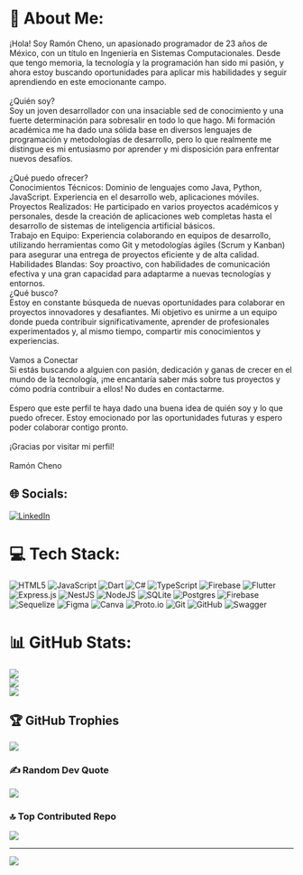 # 💫 About Me:
¡Hola! Soy Ramón Cheno, un apasionado programador de 23 años de México, con un título en Ingeniería en Sistemas Computacionales. Desde que tengo memoria, la tecnología y la programación han sido mi pasión, y ahora estoy buscando oportunidades para aplicar mis habilidades y seguir aprendiendo en este emocionante campo.<br><br>¿Quién soy?<br>Soy un joven desarrollador con una insaciable sed de conocimiento y una fuerte determinación para sobresalir en todo lo que hago. Mi formación académica me ha dado una sólida base en diversos lenguajes de programación y metodologías de desarrollo, pero lo que realmente me distingue es mi entusiasmo por aprender y mi disposición para enfrentar nuevos desafíos.<br><br>¿Qué puedo ofrecer?<br>Conocimientos Técnicos: Dominio de lenguajes como Java, Python, JavaScript. Experiencia en el desarrollo web, aplicaciones móviles.<br>Proyectos Realizados: He participado en varios proyectos académicos y personales, desde la creación de aplicaciones web completas hasta el desarrollo de sistemas de inteligencia artificial básicos.<br>Trabajo en Equipo: Experiencia colaborando en equipos de desarrollo, utilizando herramientas como Git y metodologías ágiles (Scrum y Kanban) para asegurar una entrega de proyectos eficiente y de alta calidad.<br>Habilidades Blandas: Soy proactivo, con habilidades de comunicación efectiva y una gran capacidad para adaptarme a nuevas tecnologías y entornos.<br>¿Qué busco?<br>Estoy en constante búsqueda de nuevas oportunidades para colaborar en proyectos innovadores y desafiantes. Mi objetivo es unirme a un equipo donde pueda contribuir significativamente, aprender de profesionales experimentados y, al mismo tiempo, compartir mis conocimientos y experiencias.<br><br>Vamos a Conectar<br>Si estás buscando a alguien con pasión, dedicación y ganas de crecer en el mundo de la tecnología, ¡me encantaría saber más sobre tus proyectos y cómo podría contribuir a ellos! No dudes en contactarme.<br><br>Espero que este perfil te haya dado una buena idea de quién soy y lo que puedo ofrecer. Estoy emocionado por las oportunidades futuras y espero poder colaborar contigo pronto.<br><br>¡Gracias por visitar mi perfil!<br><br>Ramón Cheno


## 🌐 Socials:
[![LinkedIn](https://img.shields.io/badge/LinkedIn-%230077B5.svg?logo=linkedin&logoColor=white)](https://linkedin.com/in/ramon-cheno-ocano) 

# 💻 Tech Stack:
![HTML5](https://img.shields.io/badge/html5-%23E34F26.svg?style=flat&logo=html5&logoColor=white) ![JavaScript](https://img.shields.io/badge/javascript-%23323330.svg?style=flat&logo=javascript&logoColor=%23F7DF1E) ![Dart](https://img.shields.io/badge/dart-%230175C2.svg?style=flat&logo=dart&logoColor=white) ![C#](https://img.shields.io/badge/c%23-%23239120.svg?style=flat&logo=csharp&logoColor=white) ![TypeScript](https://img.shields.io/badge/typescript-%23007ACC.svg?style=flat&logo=typescript&logoColor=white) ![Firebase](https://img.shields.io/badge/firebase-%23039BE5.svg?style=flat&logo=firebase) ![Flutter](https://img.shields.io/badge/Flutter-%2302569B.svg?style=flat&logo=Flutter&logoColor=white) ![Express.js](https://img.shields.io/badge/express.js-%23404d59.svg?style=flat&logo=express&logoColor=%2361DAFB) ![NestJS](https://img.shields.io/badge/nestjs-%23E0234E.svg?style=flat&logo=nestjs&logoColor=white) ![NodeJS](https://img.shields.io/badge/node.js-6DA55F?style=flat&logo=node.js&logoColor=white) ![SQLite](https://img.shields.io/badge/sqlite-%2307405e.svg?style=flat&logo=sqlite&logoColor=white) ![Postgres](https://img.shields.io/badge/postgres-%23316192.svg?style=flat&logo=postgresql&logoColor=white) ![Firebase](https://img.shields.io/badge/firebase-a08021?style=flat&logo=firebase&logoColor=ffcd34) ![Sequelize](https://img.shields.io/badge/Sequelize-52B0E7?style=flat&logo=Sequelize&logoColor=white) ![Figma](https://img.shields.io/badge/figma-%23F24E1E.svg?style=flat&logo=figma&logoColor=white) ![Canva](https://img.shields.io/badge/Canva-%2300C4CC.svg?style=flat&logo=Canva&logoColor=white) ![Proto.io](https://img.shields.io/badge/Proto.io-161637?style=flat&logo=proto.io&logoColor=00e5ff) ![Git](https://img.shields.io/badge/git-%23F05033.svg?style=flat&logo=git&logoColor=white) ![GitHub](https://img.shields.io/badge/github-%23121011.svg?style=flat&logo=github&logoColor=white) ![Swagger](https://img.shields.io/badge/-Swagger-%23Clojure?style=flat&logo=swagger&logoColor=white)
# 📊 GitHub Stats:
![](https://github-readme-stats.vercel.app/api?username=RamonCheno&theme=radical&hide_border=false&include_all_commits=false&count_private=false)<br/>
![](https://github-readme-streak-stats.herokuapp.com/?user=RamonCheno&theme=radical&hide_border=false)<br/>
![](https://github-readme-stats.vercel.app/api/top-langs/?username=RamonCheno&theme=radical&hide_border=false&include_all_commits=false&count_private=false&layout=compact)

## 🏆 GitHub Trophies
![](https://github-profile-trophy.vercel.app/?username=RamonCheno&theme=radical&no-frame=false&no-bg=true&margin-w=4)

### ✍️ Random Dev Quote
![](https://quotes-github-readme.vercel.app/api?type=horizontal&theme=radical)

### 🔝 Top Contributed Repo
![](https://github-contributor-stats.vercel.app/api?username=RamonCheno&limit=5&theme=radical&combine_all_yearly_contributions=true)

---
[![](https://visitcount.itsvg.in/api?id=RamonCheno&icon=0&color=0)](https://visitcount.itsvg.in)

<!-- Proudly created with GPRM ( https://gprm.itsvg.in ) -->
